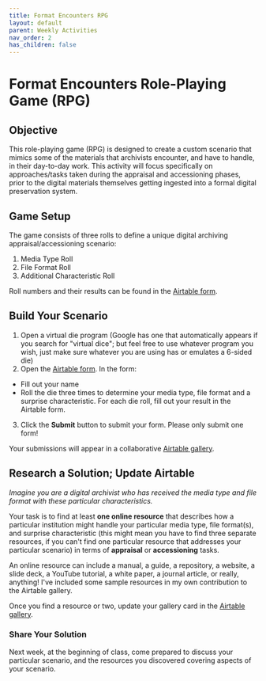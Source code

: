 ```yaml
---
title: Format Encounters RPG
layout: default
parent: Weekly Activities
nav_order: 2
has_children: false
---
```


# Format Encounters Role-Playing Game (RPG)

## Objective
This role-playing game (RPG) is designed to create a custom scenario that mimics some of the materials that archivists encounter, and have to handle, in their day-to-day work. This activity will focus specifically on approaches/tasks taken during the appraisal and accessioning phases, prior to the digital materials themselves getting ingested into a formal digital preservation system.

## Game Setup
The game consists of three rolls to define a unique digital archiving appraisal/accessioning scenario:
1. Media Type Roll
2. File Format Roll
3. Additional Characteristic Roll

Roll numbers and their results can be found in the <a href="https://airtable.com/appxQkXtRynCqoXF6/pag2or3MimynyQiNO/form" target="_blank">Airtable form</a>.

## Build Your Scenario
1. Open a virtual die program (Google has one that automatically appears if you search for "virtual dice"; but feel free to use whatever program you wish, just make sure whatever you are using has or emulates a 6-sided die)
2. Open the <a href="https://airtable.com/appxQkXtRynCqoXF6/pag2or3MimynyQiNO/form" target="_blank">Airtable form</a>. In the form:
  * Fill out your name
  * Roll the die three times to determine your media type, file format and a surprise characteristic. For each die roll, fill out your result in the Airtable form.
3. Click the __Submit__ button to submit your form. Please only submit one form!

Your submissions will appear in a collaborative <a href="https://airtable.com/appxQkXtRynCqoXF6/shrj6Ocn0opCRcjMa" target="_blank">Airtable gallery</a>.

## Research a Solution; Update Airtable
_Imagine you are a digital archivist who has received the media type and file format with these particular characteristics._

Your task is to find at least __one online resource__ that describes how a particular institution might handle your particular media type, file format(s), and surprise characteristic (this might mean you have to find three separate resources, if you can't find one particular resource that addresses your particular scenario) in terms of __appraisal__ or __accessioning__ tasks.

An online resource can include a manual, a guide, a repository, a website, a slide deck, a YouTube tutorial, a white paper, a journal article, or really, anything! I've included some sample resources in my own contribution to the Airtable gallery.

Once you find a resource or two, update your gallery card in the <a href="https://airtable.com/appxQkXtRynCqoXF6/shrj6Ocn0opCRcjMa" target="_blank">Airtable gallery</a>.

### Share Your Solution
Next week, at the beginning of class, come prepared to discuss your particular scenario, and the resources you discovered covering aspects of your scenario.